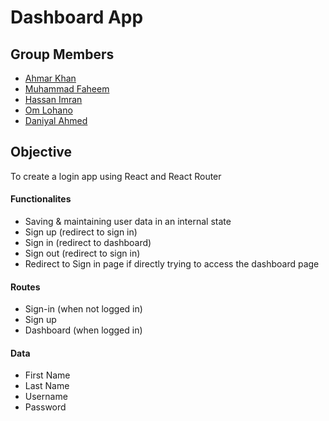 # Dashboard App

## Group Members

- [Ahmar Khan](https://github.com/ahmark1)
- [Muhammad Faheem](https://github.com/faheemameen) 
- [Hassan Imran](https://github.com/hassan-imran) 
- [Om Lohano](https://github.com/omlohano2176)
- [Daniyal Ahmed](https://github.com/daniyal200)

## Objective

To create a login app using React and React Router

#### Functionalites

- Saving & maintaining user data in an internal state
- Sign up (redirect to sign in)
- Sign in (redirect to dashboard)
- Sign out (redirect to sign in)
- Redirect to Sign in page if directly trying to access the dashboard page

#### Routes

- Sign-in (when not logged in)
- Sign up
- Dashboard (when logged in)

#### Data

- First Name
- Last Name
- Username
- Password


